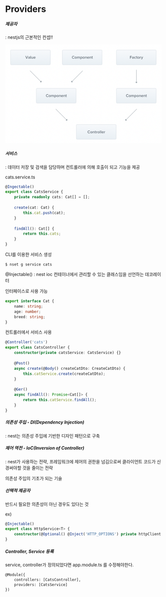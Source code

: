 # Providers

##### 제공자

: nestjs의 근본적인 컨셉!!

<img src="./Providers_img.png" alt="Controller_img" />



##### 서비스

: 데이터 저장 및 검색을 담당하며 컨트롤러에 의해 호출이 되고 기능을 제공

cats.service.ts

```typescript
@Ingectable()
export class CatsService {
	private readonly cats: Cat[] = [];
	
	create(cat: Cat) {
		this.cat.push(cat);
	}
	
	findAll(): Cat[] {
		return this.cats;
	}
}
```

CLI를 이용한 서비스 생성

```
$ nset g service cats
```

@Injectable() : nest ioc 컨테이너에서 관리할 수 있는 클래스임을 선언하는 데코레이터

인터페이스로 사용 가능

```typescript
export interface Cat {
	name: string;
	age: number;
	breed: string;
}
```

컨트롤러에서 서비스 사용

```typescript
@Controller('cats')
export class CatsController {
	constructor(private catsService: CatsService) {}
	
	@Post()
	async create(@Body() createCatDto: CreateCatDto) {
		this.catService.create(createCatDto);
	}
	
	@Ger()
	async findAll(): Promise<Cat[]> {
		return this.catService.findAll();
	}
}
```

##### 의존성 주입 - DI(Dependency Injection)

: nest는 의존성 주입에 기반한 디자인 패턴으로 구축

##### 제어 역전 - IoC(Inversion of Controller)

: nest가 사용하는 전략, 프레임워크에 제어의 권한을 넘김으로써 클라이언트 코드가 신경써야할 것을 줄이는 전략

의존성 주입의 기초가 되는 기술

##### 선택적 제공자

반드시 필요한 의존성이 아닌 경우도 있다는 것

ex)

```typescript
@Injectable()
export class HttpService<T> {
	constructor(@Optional() @Inject('HTTP_OPTIONS') private httpClient: T) {}
}
```

##### Controller, Service 등록

service, controller가 정의되었다면 app.module.ts 를 수정해야한다.

```
@Module({
	controllers: [CatsController],
	providers: [CatsService]
})
```

